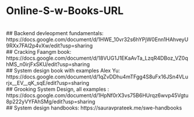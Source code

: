 # Online-S-w-Books-URL
<br>
## Backend devleopment fundamentals: 
https://docs.google.com/document/d/1HWE_10vr32s6hYPjW0Enn1HAhveyU9RXx7FAl2p4vXw/edit?usp=sharing
<br>
## Cracking Faangm book: 
https://docs.google.com/document/d/18VUG1J1EKaAvTa_LzqR4DBoz_VZ0qhMS_n0irjFxSKU/edit?usp=sharing
<br>
## System design book with examples Alex Yu: 
https://docs.google.com/document/d/1qZvDDhu4mTFgg4S8uFx16JSn4VLurjx__EV__qK_sqE/edit?usp=sharing
<br>
## Grooking System Design, all examples :
https://docs.google.com/document/d/1HpNf0rX3vs75B6HUrqz6wvp45Vgtu8p222yVYFAhSMg/edit?usp=sharing
<br>
## System design handbooks:
https://sauravprateek.me/swe-handbooks
<br>
